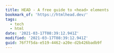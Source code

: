 ```yaml
---
title: HEAD - A free guide to <head> elements
bookmark_of: 'https://htmlhead.dev/'
tags:
  - tech
  - html
date: '2021-03-17T08:39:12.941Z'
modified: '2021-03-17T08:39:12.941Z'
guid: 76f7f5da-e519-4462-a20e-d2b426badb9f
---
```

 
